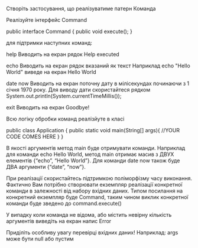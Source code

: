 Створіть застосування, що реалізуватиме патерн Команда

Реалізуйте інтерфейс Command

public interface Command {
	public void execute();
}
      
для підтримки наступних команд:

help
Виводить на екран рядок Help executed

echo <text>
Виводить на екран рядок вказаний як текст <text>
Наприклад
echo "Hello World"
виведе на екран
Hello World

date now
Виводить на екран поточну дату в мілісекундах починаючи з 1 січня 1970 року. Для виводу дати скористайтеся рядком
System.out.println(System.currentTimeMillis());

exit
Виводить на екран Goodbye!

Всю логіку обробки команд реалізйуте в класі

public class Application {
	public static void main(String[] args){
	//YOUR CODE COMES HERE
	}
}

В якості аргументів метод main буде отримувати команди. Наприклад для команди echo Hello World, метод main отримає масив з ДВУХ елементів {“echo”, “Hello World”}. Для команди date now також буде ДВА аргументи {“date”, “now”}.

При реалізації скористайтесь підтримкою поліморфізму часу виконання. Фактично Вам потрібно створювати екземпляр реалізації конкретної команди в залежності від набору вхідних даних. Типом посилання на конкретний екземпляр буде Command, таким чином виклик конкретної команди буде зведено до command.execute()

У випадку коли команда не відома, або містить невірну кількість аргументів виведіть на екран напис Error

Приділіть особливу увагу перевірці вхідних даних! Наприклад: args може бути null або пустим